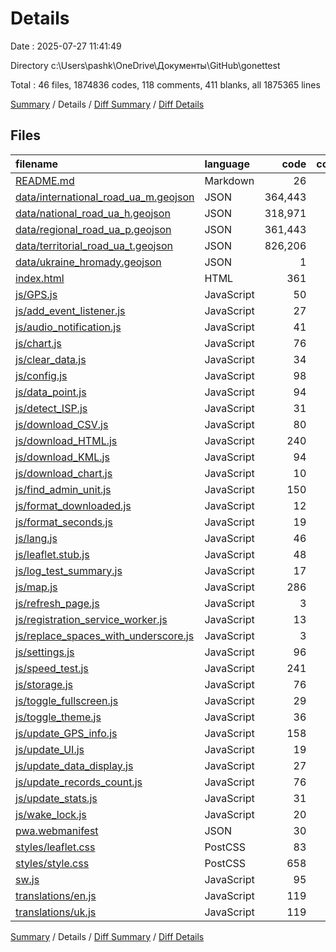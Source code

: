 # Details

Date : 2025-07-27 11:41:49

Directory c:\\Users\\pashk\\OneDrive\\Документы\\GitHub\\gonettest

Total : 46 files,  1874836 codes, 118 comments, 411 blanks, all 1875365 lines

[Summary](results.md) / Details / [Diff Summary](diff.md) / [Diff Details](diff-details.md)

## Files
| filename | language | code | comment | blank | total |
| :--- | :--- | ---: | ---: | ---: | ---: |
| [README.md](/README.md) | Markdown | 26 | 0 | 12 | 38 |
| [data/international\_road\_ua\_m.geojson](/data/international_road_ua_m.geojson) | JSON | 364,443 | 0 | 0 | 364,443 |
| [data/national\_road\_ua\_h.geojson](/data/national_road_ua_h.geojson) | JSON | 318,971 | 0 | 0 | 318,971 |
| [data/regional\_road\_ua\_p.geojson](/data/regional_road_ua_p.geojson) | JSON | 361,443 | 0 | 0 | 361,443 |
| [data/territorial\_road\_ua\_t.geojson](/data/territorial_road_ua_t.geojson) | JSON | 826,206 | 0 | 0 | 826,206 |
| [data/ukraine\_hromady.geojson](/data/ukraine_hromady.geojson) | JSON | 1 | 0 | 0 | 1 |
| [index.html](/index.html) | HTML | 361 | 4 | 40 | 405 |
| [js/GPS.js](/js/GPS.js) | JavaScript | 50 | 0 | 3 | 53 |
| [js/add\_event\_listener.js](/js/add_event_listener.js) | JavaScript | 27 | 3 | 2 | 32 |
| [js/audio\_notification.js](/js/audio_notification.js) | JavaScript | 41 | 1 | 11 | 53 |
| [js/chart.js](/js/chart.js) | JavaScript | 76 | 1 | 5 | 82 |
| [js/clear\_data.js](/js/clear_data.js) | JavaScript | 34 | 0 | 5 | 39 |
| [js/config.js](/js/config.js) | JavaScript | 98 | 8 | 13 | 119 |
| [js/data\_point.js](/js/data_point.js) | JavaScript | 94 | 1 | 17 | 112 |
| [js/detect\_ISP.js](/js/detect_ISP.js) | JavaScript | 31 | 4 | 3 | 38 |
| [js/download\_CSV.js](/js/download_CSV.js) | JavaScript | 80 | 3 | 10 | 93 |
| [js/download\_HTML.js](/js/download_HTML.js) | JavaScript | 240 | 0 | 9 | 249 |
| [js/download\_KML.js](/js/download_KML.js) | JavaScript | 94 | 1 | 13 | 108 |
| [js/download\_chart.js](/js/download_chart.js) | JavaScript | 10 | 0 | 2 | 12 |
| [js/find\_admin\_unit.js](/js/find_admin_unit.js) | JavaScript | 150 | 23 | 21 | 194 |
| [js/format\_downloaded.js](/js/format_downloaded.js) | JavaScript | 12 | 0 | 0 | 12 |
| [js/format\_seconds.js](/js/format_seconds.js) | JavaScript | 19 | 6 | 7 | 32 |
| [js/lang.js](/js/lang.js) | JavaScript | 46 | 0 | 3 | 49 |
| [js/leaflet.stub.js](/js/leaflet.stub.js) | JavaScript | 48 | 1 | 6 | 55 |
| [js/log\_test\_summary.js](/js/log_test_summary.js) | JavaScript | 17 | 0 | 1 | 18 |
| [js/map.js](/js/map.js) | JavaScript | 286 | 3 | 27 | 316 |
| [js/refresh\_page.js](/js/refresh_page.js) | JavaScript | 3 | 0 | 0 | 3 |
| [js/registration\_service\_worker.js](/js/registration_service_worker.js) | JavaScript | 13 | 20 | 4 | 37 |
| [js/replace\_spaces\_with\_underscore.js](/js/replace_spaces_with_underscore.js) | JavaScript | 3 | 0 | 0 | 3 |
| [js/settings.js](/js/settings.js) | JavaScript | 96 | 1 | 11 | 108 |
| [js/speed\_test.js](/js/speed_test.js) | JavaScript | 241 | 8 | 31 | 280 |
| [js/storage.js](/js/storage.js) | JavaScript | 76 | 3 | 12 | 91 |
| [js/toggle\_fullscreen.js](/js/toggle_fullscreen.js) | JavaScript | 29 | 0 | 1 | 30 |
| [js/toggle\_theme.js](/js/toggle_theme.js) | JavaScript | 36 | 2 | 4 | 42 |
| [js/update\_GPS\_info.js](/js/update_GPS_info.js) | JavaScript | 158 | 6 | 20 | 184 |
| [js/update\_UI.js](/js/update_UI.js) | JavaScript | 19 | 1 | 5 | 25 |
| [js/update\_data\_display.js](/js/update_data_display.js) | JavaScript | 27 | 0 | 2 | 29 |
| [js/update\_records\_count.js](/js/update_records_count.js) | JavaScript | 76 | 0 | 6 | 82 |
| [js/update\_stats.js](/js/update_stats.js) | JavaScript | 31 | 0 | 2 | 33 |
| [js/wake\_lock.js](/js/wake_lock.js) | JavaScript | 20 | 1 | 2 | 23 |
| [pwa.webmanifest](/pwa.webmanifest) | JSON | 30 | 0 | 1 | 31 |
| [styles/leaflet.css](/styles/leaflet.css) | PostCSS | 83 | 1 | 1 | 85 |
| [styles/style.css](/styles/style.css) | PostCSS | 658 | 14 | 93 | 765 |
| [sw.js](/sw.js) | JavaScript | 95 | 2 | 4 | 101 |
| [translations/en.js](/translations/en.js) | JavaScript | 119 | 0 | 1 | 120 |
| [translations/uk.js](/translations/uk.js) | JavaScript | 119 | 0 | 1 | 120 |

[Summary](results.md) / Details / [Diff Summary](diff.md) / [Diff Details](diff-details.md)